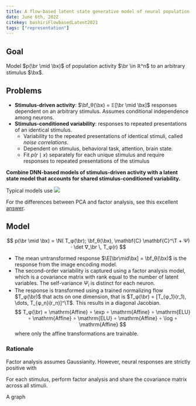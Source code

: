 ```yaml
---
title: A flow-based latent state generative model of neural population responses to natural images
date: June 6th, 2022
citekey: bashiriFlowbasedLatent2021
tags: ["representation"]
---
```


<script>
  import Graph from "$src/lib/components/graph.svelte"
  import Flow from "./flow.json"
</script>

## Goal

Model $p(\br \mid \bx)$ of population activity $\br \in ℝ^n$ to an arbitrary stimulus $\bx$.

## Problems

- **Stimulus-driven activity**: $\bf_θ(\bx) = 𝔼[\br \mid \bx]$ responses dependent on an arbitrary stimulus.
  Assumes conditional independence among neurons.
- **Stimulus-conditioned variability**: responses to repeated presentations of an identical stimulus.
  - Variability to the repeated presentations of identical stimuli, called _noise correlations_.
  - Dependent on stimulus, behavioral task, attention, brain state.
  - Fit $p(r\mid x)$ separately for each unique stimulus and require responses to repeated presentations of the stimulus

**Combine DNN-based models of stimulus-driven activity with a latent state model that accounts for shared stimulus-conditioned variability.**

Typical models use
![](/assets/path1050.svg)

<aside>

For the differences between PCA and factor analysis, see this excellent [answer](https://stats.stackexchange.com/a/288646).

</aside>

## Model

$$
p(\br \mid \bx) = \N( T_φ(\br); \bf_θ(\bx), \mathbf{C} \mathbf{C}^\T + Ψ) ⋅ \det ∇_\br \, T_φ(r)
$$

- The mean untransformed response $\E[\br\mid\bx] = \bf_θ(\bx)$ is the response from the image encoding model.
- The second-order variability is captured using a factor analysis model,
  which is a covariance matrix with rank equal to the number of latent variables.
  The self-variance $Ψ_i$ is distinct for each neuron.
- The response is transformed using a trained normalizing flow $T_φ(\br)$ that acts on one dimension,
  that is $T_φ(\br) = [T_{φ_1}(r_1), \dots, T_{φ_n}(r_n)]^\T$.
  This results in a diagonal Jacobian.
  $$
  T_φ(\br) = \mathrm{Affine} ∘ \exp ∘ \mathrm{Affine} ∘ \mathrm{ELU} ∘ \mathrm{Affine} ∘ \mathrm{ELU} ∘ \mathrm{Affine} ∘ \log ∘ \mathrm{Affine}
  $$
  where only the affine transformations are trainable.

### Rationale

Factor analysis assumes Gaussianity. However, neural responses are strictly positive with

For each stimulus, perform factor analysis and share the covariance matrix across all stimuli.

<Graph spec="{Flow}">
  A graph
</Graph>
